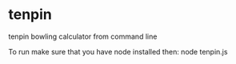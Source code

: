 tenpin
======

tenpin bowling calculator from command line

To run make sure that you have node installed then:
node tenpin.js
